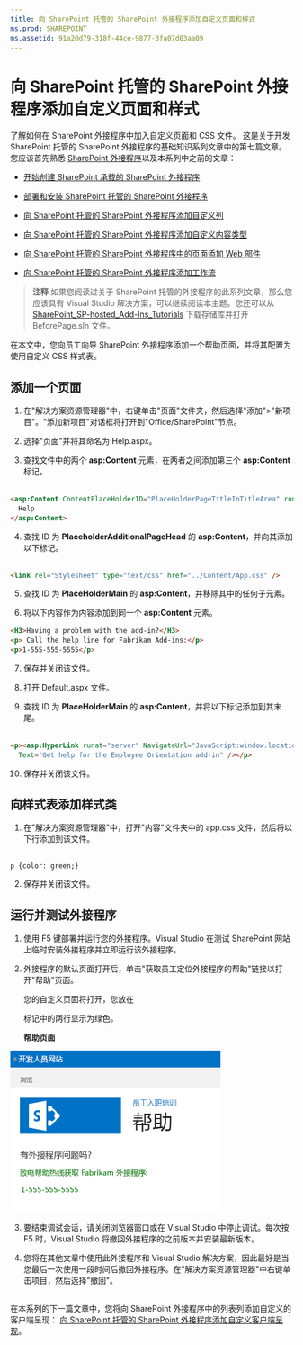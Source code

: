 ```yaml
---
title: 向 SharePoint 托管的 SharePoint 外接程序添加自定义页面和样式
ms.prod: SHAREPOINT
ms.assetid: 91a20d79-318f-44ce-9877-3fa07d03aa09
---
```



# 向 SharePoint 托管的 SharePoint 外接程序添加自定义页面和样式
了解如何在 SharePoint 外接程序中加入自定义页面和 CSS 文件。
这是关于开发 SharePoint 托管的 SharePoint 外接程序的基础知识系列文章中的第七篇文章。您应该首先熟悉  [SharePoint 外接程序](sharepoint-add-ins.md)以及本系列中之前的文章：





-  [开始创建 SharePoint 承载的 SharePoint 外接程序](get-started-creating-sharepoint-hosted-sharepoint-add-ins.md)


-  [部署和安装 SharePoint 托管的 SharePoint 外接程序](deploy-and-install-a-sharepoint-hosted-sharepoint-add-in.md)


-  [向 SharePoint 托管的 SharePoint 外接程序添加自定义列](add-custom-columns-to-a-sharepoint-hostedsharepoint-add-in.md)


-  [向 SharePoint 托管的 SharePoint 外接程序添加自定义内容类型](add-a-custom-content-type-to-a-sharepoint-hostedsharepoint-add-in.md)


-  [向 SharePoint 托管的 SharePoint 外接程序中的页面添加 Web 部件](add-a-web-part-to-a-page-in-a-sharepoint-hosted-sharepoint-add-in.md)


-  [向 SharePoint 托管的 SharePoint 外接程序添加工作流](add-a-workflow-to-a-sharepoint-hosted-sharepoint-add-in.md)



> **注释**
> 如果您阅读过关于 SharePoint 托管的外接程序的此系列文章，那么您应该具有 Visual Studio 解决方案，可以继续阅读本主题。您还可以从  [SharePoint_SP-hosted_Add-Ins_Tutorials](https://github.com/OfficeDev/SharePoint_SP-hosted_Add-Ins_Tutorials) 下载存储库并打开 BeforePage.sln 文件。




在本文中，您向员工向导 SharePoint 外接程序添加一个帮助页面，并将其配置为使用自定义 CSS 样式表。
## 添加一个页面


1. 在"解决方案资源管理器"中，右键单击"页面"文件夹，然后选择"添加">"新项目"。"添加新项目"对话框将打开到"Office/SharePoint"节点。


2. 选择"页面"并将其命名为 Help.aspx。


3. 查找文件中的两个 **asp:Content** 元素，在两者之间添加第三个 **asp:Content** 标记。

  ```HTML

<asp:Content ContentPlaceHolderID="PlaceHolderPageTitleInTitleArea" runat="server">
    Help
</asp:Content> 
  ```

4. 查找 ID 为 **PlaceholderAdditionalPageHead** 的 **asp:Content**，并向其添加以下标记。

  ```HTML

<link rel="Stylesheet" type="text/css" href="../Content/App.css" />
  ```

5. 查找 ID 为 **PlaceHolderMain** 的 **asp:Content**，并移除其中的任何子元素。


6. 将以下内容作为内容添加到同一个 **asp:Content** 元素。

  ```HTML
  <H3>Having a problem with the add-in?</H3>
<p> Call the help line for Fabrikam Add-ins:</p>
<p>1-555-555-5555</p>
  ```

7. 保存并关闭该文件。


8. 打开 Default.aspx 文件。


9. 查找 ID 为 **PlaceHolderMain** 的 **asp:Content**，并将以下标记添加到其末尾。

  ```HTML

<p><asp:HyperLink runat="server" NavigateUrl="JavaScript:window.location = _spPageContextInfo.webAbsoluteUrl + '/Pages/Help.aspx';"
    Text="Get help for the Employee Orientation add-in" /></p>

  ```

10. 保存并关闭该文件。



## 向样式表添加样式类






1. 在"解决方案资源管理器"中，打开"内容"文件夹中的 app.css 文件，然后将以下行添加到该文件。

  ```

p {color: green;}
  ```

2. 保存并关闭该文件。



## 运行并测试外接程序






1. 使用 F5 键部署并运行您的外接程序。Visual Studio 在测试 SharePoint 网站上临时安装外接程序并立即运行该外接程序。


2. 外接程序的默认页面打开后，单击"获取员工定位外接程序的帮助"链接以打开"帮助"页面。

    您的自定义页面将打开，您放在 <p> 标记中的两行显示为绿色。


   **帮助页面**



![含有'帮助'标题的 SharePoint 页面。标题行为黑色，后接两个绿色的文本行。](images/2df51ab0-5b24-4a37-8b6a-6e95dbb1aeaa.PNG)





3. 要结束调试会话，请关闭浏览器窗口或在 Visual Studio 中停止调试。每次按 F5 时，Visual Studio 将撤回外接程序的之前版本并安装最新版本。


4. 您将在其他文章中使用此外接程序和 Visual Studio 解决方案，因此最好是当您最后一次使用一段时间后撤回外接程序。在"解决方案资源管理器"中右键单击项目，然后选择"撤回"。



## 
<a name="Nextsteps"> </a>

在本系列的下一篇文章中，您将向 SharePoint 外接程序中的列表列添加自定义的客户端呈现： [向 SharePoint 托管的 SharePoint 外接程序添加自定义客户端呈现](add-custom-client-side-rendering-to-a-sharepoint-hosted-sharepoint-add-in.md)。




